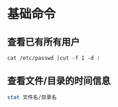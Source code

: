 # 基础命令

## 查看已有所有用户

```shell
cat /etc/passwd |cut -f 1 -d :
```

## 查看文件/目录的时间信息

```bash
stat 文件名/目录名
```
